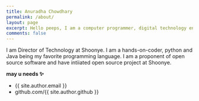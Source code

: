 ```yaml
---
title: Anuradha Chowdhary
permalink: /about/
layout: page
excerpt: Hello peeps, I am a computer programmer, digital technology entrepreneur and a teacher. 
comments: false
---
```


I am Director of Technology at Shoonye. I am a hands-on-coder, python and Java being my favorite programming language. I am a proponent of open source software and have intiiated open source project at Shoonye.  



**may u needs ✨**

- {{ site.author.email }}
- github.com/{{ site.author.github }}
